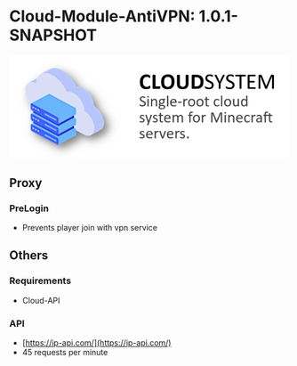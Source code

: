 # Cloud-Module-AntiVPN: 1.0.1-SNAPSHOT
![](https://github.com/Delta203/CloudSystem/blob/main/.img/thumbnail.png)

## Proxy
### PreLogin
- Prevents player join with vpn service

## Others
### Requirements
- Cloud-API

### API
- [https://ip-api.com/](https://ip-api.com/)
- 45 requests per minute